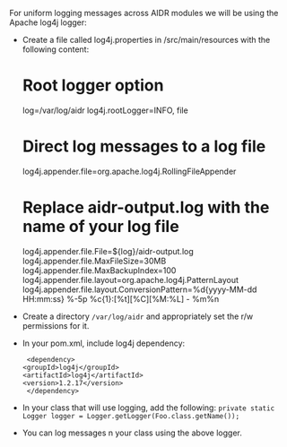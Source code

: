 For uniform logging messages across AIDR modules we will be using the Apache log4j logger:

* Create a file called log4j.properties in /src/main/resources with the following content:

    

     # Root logger option
     log=/var/log/aidr
     log4j.rootLogger=INFO, file
 
     # Direct log messages to a log file
     log4j.appender.file=org.apache.log4j.RollingFileAppender
 
     # Replace aidr-output.log with the name of your log file
     log4j.appender.file.File=${log}/aidr-output.log
     log4j.appender.file.MaxFileSize=30MB
     log4j.appender.file.MaxBackupIndex=100
     log4j.appender.file.layout=org.apache.log4j.PatternLayout
     log4j.appender.file.layout.ConversionPattern=%d{yyyy-MM-dd HH:mm:ss} %-5p %c{1}:[%t][%C][%M:%L] - %m%n
    


* Create a directory `/var/log/aidr` and appropriately set the r/w permissions for it. 
* In your pom.xml, include log4j dependency: 


       <dependency>
	  <groupId>log4j</groupId>
	  <artifactId>log4j</artifactId>
	  <version>1.2.17</version>
       </dependency>
 

* In your class that will use logging, add the following:
                  `private static Logger logger = Logger.getLogger(Foo.class.getName());`
* You can log messages n your class using the above logger.
